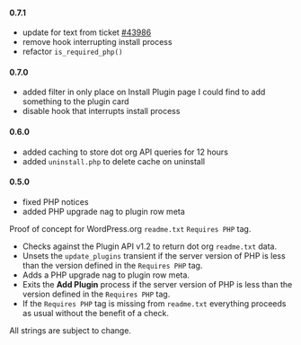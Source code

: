 #### 0.7.1
* update for text from ticket [#43986](https://core.trac.wordpress.org/ticket/43986)
* remove hook interrupting install process
* refactor `is_required_php()`

#### 0.7.0
* added filter in only place on Install Plugin page I could find to add something to the plugin card
* disable hook that interrupts install process

#### 0.6.0
* added caching to store dot org API queries for 12 hours
* added `uninstall.php` to delete cache on uninstall

#### 0.5.0
* fixed PHP notices
* added PHP upgrade nag to plugin row meta

Proof of concept for WordPress.org `readme.txt` `Requires PHP` tag.

- Checks against the Plugin API v1.2 to return dot org `readme.txt` data.
- Unsets the `update_plugins` transient if the server version of PHP is less than the version defined in the `Requires PHP` tag.
- Adds a PHP upgrade nag to plugin row meta.
- Exits the **Add Plugin** process if the server version of PHP is less than the version defined in the `Requires PHP` tag.
- If the `Requires PHP` tag is missing from `readme.txt` everything proceeds as usual without the benefit of a check.

All strings are subject to change.

